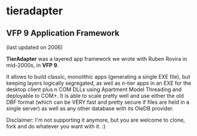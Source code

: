 # tieradapter
VFP 9 Application Framework 
-----------

(last updated on 2006)


**TierAdapter** was a layered app framework we wrote with Ruben Rovira in mid-2000s, in **VFP 9**.

It allows to build classic, monolithic apps (generating a single EXE file), but keeping layers logically segregated, as well as n-tier apps in an EXE for the desktop client plus n COM DLLs using Apartment Model Threading and deployable to COM+. It is able to scale pretty well and use either the old DBF format (which can be VERY fast and pretty secure if files are held in a single server) as well as any other database with its OleDB provider.

Disclaimer: I'm not supporting it anymore, but you are welcome to clone, fork and do whatever you want with it. :)


